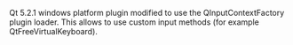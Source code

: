 Qt 5.2.1 windows platform plugin modified to use the QInputContextFactory plugin loader. This allows to use custom input methods (for example QtFreeVirtualKeyboard). 